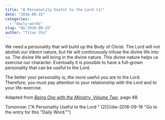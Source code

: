 ```yaml
---
title: "A Personality Useful to the Lord (1)"
date: "2016-09-15"
categories: 
  - "daily-words"
slug: "dw-2016-09-15"
author: "Titus Chu"
---
```


We need a personality that will build up the Body of Christ. The Lord will not abolish our inborn nature, but He will continuously infuse the divine life into us. The divine life will bring in the divine nature. This divine nature helps us exercise our character. Eventually it is possible to have a full-grown personality that can be useful to the Lord.

The better your personality is, the more useful you are to the Lord. Therefore, you must pay attention to your relationship with the Lord and to your life-exercise.

Adapted from _[Being One with the Ministry, Volume Two,](/book-one-with-the-ministry-vol-2/ "Go to the listing for this book.")_ page 48.

Tomorrow: ["A Personality Useful to the Lord " (2)](/dw-2016-09-16 "Go to the entry for this "Daily Word."")
